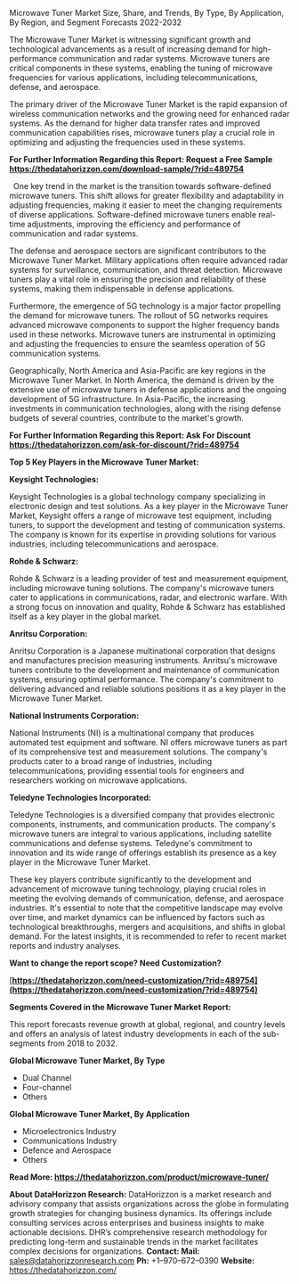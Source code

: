 ﻿Microwave Tuner Market Size, Share, and Trends, By Type, By Application, By Region, and Segment Forecasts 2022-2032

The Microwave Tuner Market is witnessing significant growth and technological advancements as a result of increasing demand for high-performance communication and radar systems. Microwave tuners are critical components in these systems, enabling the tuning of microwave frequencies for various applications, including telecommunications, defense, and aerospace.

The primary driver of the Microwave Tuner Market is the rapid expansion of wireless communication networks and the growing need for enhanced radar systems. As the demand for higher data transfer rates and improved communication capabilities rises, microwave tuners play a crucial role in optimizing and adjusting the frequencies used in these systems.

**For Further Information Regarding this Report: Request a Free Sample <https://thedatahorizzon.com/download-sample/?rid=489754>** 

` `One key trend in the market is the transition towards software-defined microwave tuners. This shift allows for greater flexibility and adaptability in adjusting frequencies, making it easier to meet the changing requirements of diverse applications. Software-defined microwave tuners enable real-time adjustments, improving the efficiency and performance of communication and radar systems.

The defense and aerospace sectors are significant contributors to the Microwave Tuner Market. Military applications often require advanced radar systems for surveillance, communication, and threat detection. Microwave tuners play a vital role in ensuring the precision and reliability of these systems, making them indispensable in defense applications.

Furthermore, the emergence of 5G technology is a major factor propelling the demand for microwave tuners. The rollout of 5G networks requires advanced microwave components to support the higher frequency bands used in these networks. Microwave tuners are instrumental in optimizing and adjusting the frequencies to ensure the seamless operation of 5G communication systems.

Geographically, North America and Asia-Pacific are key regions in the Microwave Tuner Market. In North America, the demand is driven by the extensive use of microwave tuners in defense applications and the ongoing development of 5G infrastructure. In Asia-Pacific, the increasing investments in communication technologies, along with the rising defense budgets of several countries, contribute to the market's growth.

**For Further Information Regarding this Report: Ask For Discount <https://thedatahorizzon.com/ask-for-discount/?rid=489754>** 

**Top 5 Key Players in the Microwave Tuner Market:**

**Keysight Technologies:**

Keysight Technologies is a global technology company specializing in electronic design and test solutions. As a key player in the Microwave Tuner Market, Keysight offers a range of microwave test equipment, including tuners, to support the development and testing of communication systems. The company is known for its expertise in providing solutions for various industries, including telecommunications and aerospace.

**Rohde & Schwarz:**

Rohde & Schwarz is a leading provider of test and measurement equipment, including microwave tuning solutions. The company's microwave tuners cater to applications in communications, radar, and electronic warfare. With a strong focus on innovation and quality, Rohde & Schwarz has established itself as a key player in the global market.

**Anritsu Corporation:**

Anritsu Corporation is a Japanese multinational corporation that designs and manufactures precision measuring instruments. Anritsu's microwave tuners contribute to the development and maintenance of communication systems, ensuring optimal performance. The company's commitment to delivering advanced and reliable solutions positions it as a key player in the Microwave Tuner Market.

**National Instruments Corporation:**

National Instruments (NI) is a multinational company that produces automated test equipment and software. NI offers microwave tuners as part of its comprehensive test and measurement solutions. The company's products cater to a broad range of industries, including telecommunications, providing essential tools for engineers and researchers working on microwave applications.

**Teledyne Technologies Incorporated:**

Teledyne Technologies is a diversified company that provides electronic components, instruments, and communication products. The company's microwave tuners are integral to various applications, including satellite communications and defense systems. Teledyne's commitment to innovation and its wide range of offerings establish its presence as a key player in the Microwave Tuner Market.

These key players contribute significantly to the development and advancement of microwave tuning technology, playing crucial roles in meeting the evolving demands of communication, defense, and aerospace industries. It's essential to note that the competitive landscape may evolve over time, and market dynamics can be influenced by factors such as technological breakthroughs, mergers and acquisitions, and shifts in global demand. For the latest insights, it is recommended to refer to recent market reports and industry analyses.

**Want to change the report scope? Need Customization?**

[**https://thedatahorizzon.com/need-customization/?rid=489754](https://thedatahorizzon.com/need-customization/?rid=489754)** 

**Segments Covered in the Microwave Tuner Market Report:**

This report forecasts revenue growth at global, regional, and country levels and offers an analysis of latest industry developments in each of the sub-segments from 2018 to 2032.

**Global Microwave Tuner Market, By Type**

- Dual Channel
- Four-channel
- Others

**Global Microwave Tuner Market, By Application**

- Microelectronics Industry
- Communications Industry
- Defence and Aerospace
- Others

**Read More: <https://thedatahorizzon.com/product/microwave-tuner/>** 

**About DataHorizzon Research:**DataHorizzon is a market research and advisory company that assists organizations across the globe in formulating growth strategies for changing business dynamics. Its offerings include consulting services across enterprises and business insights to make actionable decisions. DHR’s comprehensive research methodology for predicting long-term and sustainable trends in the market facilitates complex decisions for organizations.**Contact:Mail:** <sales@datahorizzonresearch.com> **Ph:** +1–970–672–0390**Website:** <https://thedatahorizzon.com/> 

